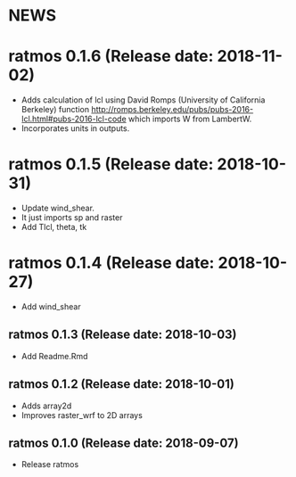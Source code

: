 NEWS
===========

# ratmos 0.1.6 (Release date: 2018-11-02)

- Adds calculation of lcl using David Romps (University of California Berkeley) function http://romps.berkeley.edu/pubs/pubs-2016-lcl.html#pubs-2016-lcl-code  which imports W from LambertW.
- Incorporates units in outputs.

# ratmos 0.1.5 (Release date: 2018-10-31)

- Update wind_shear.
- It just imports sp and raster
- Add Tlcl, theta, tk

# ratmos 0.1.4 (Release date: 2018-10-27)

- Add wind_shear

## ratmos 0.1.3 (Release date: 2018-10-03)

- Add Readme.Rmd

## ratmos 0.1.2 (Release date: 2018-10-01)

- Adds array2d
- Improves raster_wrf to 2D arrays

## ratmos 0.1.0 (Release date: 2018-09-07)

- Release ratmos
